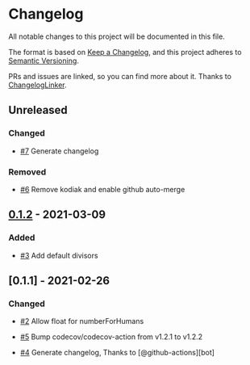 # Changelog
All notable changes to this project will be documented in this file.

The format is based on [Keep a Changelog](https://keepachangelog.com/en/1.0.0/),
and this project adheres to [Semantic Versioning](https://semver.org/spec/v2.0.0.html).

PRs and issues are linked, so you can find more about it. Thanks to [ChangelogLinker](https://github.com/Symplify/ChangelogLinker).

<!-- changelog-linker -->

## Unreleased

### Changed

- [#7] Generate changelog

### Removed

- [#6] Remove kodiak and enable github auto-merge

## [0.1.2] - 2021-03-09

### Added

- [#3] Add default divisors

## [0.1.1] - 2021-02-26

### Changed

- [#2] Allow float for numberForHumans

- [#5] Bump codecov/codecov-action from v1.2.1 to v1.2.2
- [#4] Generate changelog, Thanks to [@github-actions][bot]

[#5]: https://github.com/laravel-interaction/support/pull/5
[#4]: https://github.com/laravel-interaction/support/pull/4
[#3]: https://github.com/laravel-interaction/support/pull/3
[#2]: https://github.com/laravel-interaction/support/pull/2
[@github-actions]: https://github.com/github-actions
[0.1.2]: https://github.com/laravel-interaction/support/compare/0.1.1...0.1.2
[#7]: https://github.com/laravel-interaction/support/pull/7
[#6]: https://github.com/laravel-interaction/support/pull/6
